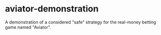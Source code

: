 # aviator-demonstration
 A demonstration of a considered "safe" strategy for the real-money betting game named "Aviator".
